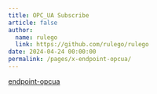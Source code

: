```yaml
---
title: OPC_UA Subscribe
article: false
author: 
  name: rulego
  link: https://github.com/rulego/rulego
date: 2024-04-24 00:00:00
permalink: /pages/x-endpoint-opcua/
---
```


[endpoint-opcua](/en/pages/endpoint-opcua/)